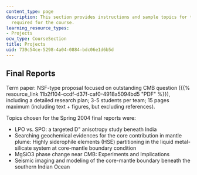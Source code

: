 ```yaml
---
content_type: page
description: This section provides instructions and sample topics for the final report
  required for the course.
learning_resource_types:
- Projects
ocw_type: CourseSection
title: Projects
uid: 739c54ce-5298-4a04-0884-bdc06e1d6b5d
---
```


Final Reports
-------------

Term paper: NSF-type proposal focused on outstanding CMB question ({{% resource_link 11b2f104-ccdf-d37f-caf0-4918a5094bd5 "PDF" %}}), including a detailed research plan; 3-5 students per team; 15 pages maximum (including text + figures, but excluding references).

Topics chosen for the Spring 2004 final reports were:

*   LPO vs. SPO: a targeted D" anisotropy study beneath India
*   Searching geochemical evidences for the core contribution in mantle plume: Highly siderophile elements (HSE) partitioning in the liquid metal-silicate system at core-mantle boundary condition
*   MgSiO3 phase change near CMB: Experiments and Implications
*   Seismic imaging and modeling of the core-mantle boundary beneath the southern Indian Ocean